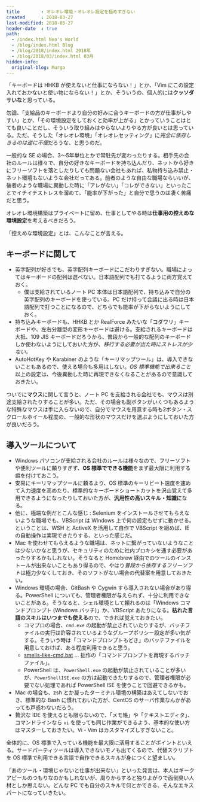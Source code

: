 ```yaml
---
title        : オレオレ環境・オレオレ設定を極めすぎない
created      : 2018-03-27
last-modified: 2018-03-27
header-date  : true
path:
  - /index.html Neo's World
  - /blog/index.html Blog
  - /blog/2018/index.html 2018年
  - /blog/2018/03/index.html 03月
hidden-info:
  original-blog: Murga
---
```


「キーボードは HHKB が使えないと仕事にならない！」とか、「Vim にこの設定入れておかないと使い物にならない！」とか、そういうの、個人的には**クッソダサいな**と思っている。

勿論、「支給品のキーボードより自分の好みに合うキーボードの方が仕事がしやすい」とか、「その環境設定をしておくと効率が上がる」とかっていうことはとても良いことだし、そういう取り組みはやらないよりやる方が良いとは思っている。ただ、そうした「オレオレ環境」「オレオレセッティング」に*完全に依存しきるのは逆に不便*だろうな、と思うのだ。

一般的な SE の場合、3〜5年単位とかで常駐先が変わったりする。相手先の会社のルールは様々で、自分の好きなキーボードを持ち込んだり、ネットから好きにフリーソフトを落としたりしても問題ない会社もあれば、私物持ち込み禁止・ネット環境もないような会社だってある。前者のような自由な職場ならいいが、後者のような職場に異動した時に「アレがない」「コレができない」といったことでイチイチストレスを溜めて、「能率が下がった」と自分で思うのは凄く苦痛だと思う。

オレオレ環境構築はプライベートに留め、仕事としてやる時は**仕事用の控えめな環境設定**を考えるべきだろう。

「控えめな環境設定」とは、こんなことが言える。

## キーボードに関して

- 英字配列が好きでも、英字配列キーボードにこだわりすぎない。職場によってはキーボードの配列は選べない。日本語配列でも打てるように両方覚えておく。
  - 僕は支給されているノート PC 本体は日本語配列で、持ち込みで自分の英字配列のキーボードを使っている。PC だけ持って会議に出る時は日本語配列で打つことになるので、どちらでも能率が下がらないようにしておく。
- 持ち込みキーボードも、HHKB とか RealForce みたいな「コダワリ」キーボードや、左右分離型の変形キーボードは避ける。支給されるキーボードは大抵、109 JIS キーボードだろうから、普段から一般的な配列のキーボードしか使わないようにしておいた方が、*移行する必要が出た時にストレスが少ない。*
- AutoHotKey や Karabiner のような「キーリマップツール」は、導入できないこともあるので、使える場合も多用はしない。*OS 標準機能で出来ること*以上の設定は、今後異動した時に再現できなくなることがあるので意識しておきたい。

ついでに**マウス**に関して言うと、ノート PC を支給される会社でも、マウスは別途支給されたりすることが多い。ただ、その場合も副ボタンがいくつもあるような特殊なマウスは手に入らないので、自分でマウスを用意する時も2ボタン・スクロールホイール程度の、一般的な形状のマウスだけを選ぶようにしておいた方が良いだろう。

## 導入ツールについて

- Windows パソコンが支給される会社のルールは様々なので、フリーソフトや便利ツールに頼りすぎず、**OS 標準でできる機能**をまず最大限に利用する癖を付けておこう。
- 安易にキーリマップツールに頼るより、OS 標準のキーリピート速度を速めて入力速度を高めたり、標準的なキーボードショートカットを沢山覚えて多用できるようになったりしておいた方が、**汎用性の高いスキル・知識に**なる。
- 他に、極端な例だとこんな感じ : Selenium をインストールさせてもらえないような職場でも、VBScript は Windows 上で何の設定もせずに動かせる。ということは、WSH と ActiveX を活用して自作で VBScript を組めば、IE の自動操作は実現できたりする、といった感じだ。
- Mac を使わせてもらえるような職場は、ネットに繋がっていないようなことは少ないかなと思うが、セキュリティのために社内プロキシを通す必要があったりするかもしれない。そうなると Homebrew 経由でのツールのインストールが出来ないこともあり得るので、やはり*普段から依存するフリーソフト*は極力少なくしておき、そのソフトがない場合の代替案を用意しておきたい。
- Windows 環境の場合、GitBash や Cygwin すら導入されない場合があり得る。PowerShell についても、管理者権限が与えられず、十分に利用できないことがある。そうなると、シェル環境として頼れるのは「Windows コマンドプロンプト (Windows バッチ)」か、VBScript あたりになる。**枯れた言語のスキルはいつまでも使える**ので、できれば覚えておきたい。
  - コマプロの場合、`cmd.exe` の起動が禁止されていたりするが、バッチファイルの実行は許容されているようなグループポリシー設定が多い気がする。そういう時は「コマンドプロンプトもどき」のバッチファイルを用意しておけば、ある程度利用できると思う。
  - [smells-like-cmd.bat](https://github.com/Neos21/shell-scripts/blob/master/windows-batch/smells-like-cmd.bat) … 拙作の「コマンドプロンプトを再現するバッチファイル」。
  - PowerShell は、`PowerShell.exe` の起動が禁止されていることが多いが、`PowerShellISE.exe` の方は起動できたりするので、管理者権限が必要でない処理であれば PowerShell ISE を使うことで回避できるかも。
- Mac の場合も、zsh とか凝ったターミナル環境の構築はあえてしないでおき、標準的な Bash に慣れておいた方が、CentOS のサーバ作業なんかがあっても戸惑わないだろう。
- 贅沢な IDE を使えるとも限らないので、「メモ帳」や「テキストエディタ」、コマンドラインなら `vi` を使っても同じ作業ができるよう、基本的な使い方はマスターしておきたい。Vi・Vim はカスタマイズしすぎないこと。

全体的に、OS 標準で入っている機能を最大限に活用することがポイントといえる。サードパーティツールは導入できないモノも出てくるので、代替スクリプトを OS 標準で利用できる言語で自作できるスキルが身につくと望ましい。

「あのツール・環境じゃないと仕事が出来ない」といった発言は、本人はギークアピールのつもりなのかもしれないが、周りからすると独りよがりで面倒臭い人材としか思えない。どんな PC でも自分のスキルで何とかできる、そんなエキスパートになっていきたい。
